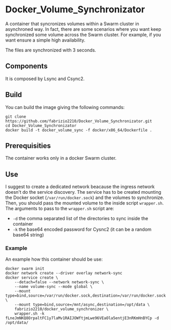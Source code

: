 # Docker_Volume_Synchronizator
A container that syncronizes volumes within a Swarm cluster in asynchroned way. In fact, there are some scenarios 
where you want keep synchronized some volume across the Swarm cluster. For example,
if you want ensure a simple high availability.

The files are synchronized with 3 seconds.

## Components
It is composed by Lsync and Csync2.

## Build
You can build the image giving the following commands:
```
git clone https://github.com/fabrizio2210/Docker_Volume_Synchronizator.git
cd Docker_Volume_Synchronizator
docker build -t docker_volume_sync -f docker/x86_64/Dockerfile .
```

## Prerequisities
The container works only in a docker Swarm cluster.

## Use
I suggest to create a dedicated network beacause the ingress network doesn't do the service discovery.
The service has to be created mounting the Docker socket (`/var/run/docker.sock`) and the volumes to synchronize.
Then, you should pass the mounted volume to the inside script `wrapper.sh`.
The arguments to pass to the `wrapper.sh` script are:
- `-d` the comma separated list of the directories to sync inside the container
- `-k` the base64 encoded password for Cysnc2 (it can be a random base64 string)

### Example
An example how this container should be use:

```
docker swarm init
docker network create --driver overlay network-sync
docker service create \
    --detach=false --network network-sync \
    --name volume-sync --mode global \
    --mount type=bind,source=/var/run/docker.sock,destination=/var/run/docker.sock \
    --mount type=bind,source=/mnt/async,destination=/opt/data \
    fabrizio2210/docker_volume_synchronizer \
    wrapper.sh -k fLneJmNKQ8OrpaltFC1y7laMv1RAIJOWftjmLwe96VEaOla5entjE3nRKmHnBYCp -d /opt/data/
```
